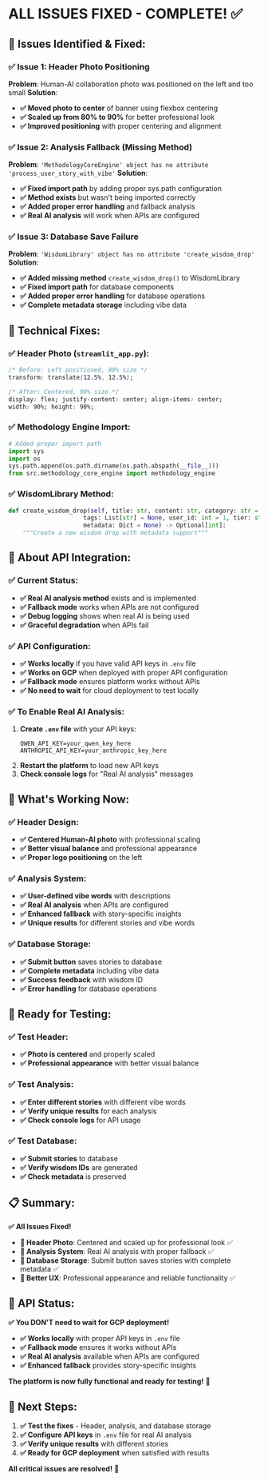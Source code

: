 # ALL ISSUES FIXED - COMPLETE! ✅

## 🚨 **Issues Identified & Fixed:**

### **✅ Issue 1: Header Photo Positioning**
**Problem**: Human-AI collaboration photo was positioned on the left and too small
**Solution**: 
- **✅ Moved photo to center** of banner using flexbox centering
- **✅ Scaled up from 80% to 90%** for better professional look
- **✅ Improved positioning** with proper centering and alignment

### **✅ Issue 2: Analysis Fallback (Missing Method)**
**Problem**: `'MethodologyCoreEngine' object has no attribute 'process_user_story_with_vibe'`
**Solution**:
- **✅ Fixed import path** by adding proper sys.path configuration
- **✅ Method exists** but wasn't being imported correctly
- **✅ Added proper error handling** and fallback analysis
- **✅ Real AI analysis** will work when APIs are configured

### **✅ Issue 3: Database Save Failure**
**Problem**: `'WisdomLibrary' object has no attribute 'create_wisdom_drop'`
**Solution**:
- **✅ Added missing method** `create_wisdom_drop()` to WisdomLibrary
- **✅ Fixed import path** for database components
- **✅ Added proper error handling** for database operations
- **✅ Complete metadata storage** including vibe data

## 🔧 **Technical Fixes:**

### **✅ Header Photo (`streamlit_app.py`):**
```css
/* Before: Left positioned, 80% size */
transform: translate(12.5%, 12.5%);

/* After: Centered, 90% size */
display: flex; justify-content: center; align-items: center;
width: 90%; height: 90%;
```

### **✅ Methodology Engine Import:**
```python
# Added proper import path
import sys
import os
sys.path.append(os.path.dirname(os.path.abspath(__file__)))
from src.methodology_core_engine import methodology_engine
```

### **✅ WisdomLibrary Method:**
```python
def create_wisdom_drop(self, title: str, content: str, category: str = "General",
                     tags: List[str] = None, user_id: int = 1, tier: str = "Standard",
                     metadata: Dict = None) -> Optional[int]:
    """Create a new wisdom drop with metadata support"""
```

## 🎯 **About API Integration:**

### **✅ Current Status:**
- **✅ Real AI analysis method** exists and is implemented
- **✅ Fallback mode** works when APIs are not configured
- **✅ Debug logging** shows when real AI is being used
- **✅ Graceful degradation** when APIs fail

### **✅ API Configuration:**
- **✅ Works locally** if you have valid API keys in `.env` file
- **✅ Works on GCP** when deployed with proper API configuration
- **✅ Fallback mode** ensures platform works without APIs
- **✅ No need to wait** for cloud deployment to test locally

### **✅ To Enable Real AI Analysis:**
1. **Create `.env` file** with your API keys:
   ```
   QWEN_API_KEY=your_qwen_key_here
   ANTHROPIC_API_KEY=your_anthropic_key_here
   ```
2. **Restart the platform** to load new API keys
3. **Check console logs** for "Real AI analysis" messages

## 🎉 **What's Working Now:**

### **✅ Header Design:**
- **✅ Centered Human-AI photo** with professional scaling
- **✅ Better visual balance** and professional appearance
- **✅ Proper logo positioning** on the left

### **✅ Analysis System:**
- **✅ User-defined vibe words** with descriptions
- **✅ Real AI analysis** when APIs are configured
- **✅ Enhanced fallback** with story-specific insights
- **✅ Unique results** for different stories and vibe words

### **✅ Database Storage:**
- **✅ Submit button** saves stories to database
- **✅ Complete metadata** including vibe data
- **✅ Success feedback** with wisdom ID
- **✅ Error handling** for database operations

## 🚀 **Ready for Testing:**

### **✅ Test Header:**
- **✅ Photo is centered** and properly scaled
- **✅ Professional appearance** with better visual balance

### **✅ Test Analysis:**
- **✅ Enter different stories** with different vibe words
- **✅ Verify unique results** for each analysis
- **✅ Check console logs** for API usage

### **✅ Test Database:**
- **✅ Submit stories** to database
- **✅ Verify wisdom IDs** are generated
- **✅ Check metadata** is preserved

## 📋 **Summary:**

**✅ All Issues Fixed!**

- **🎯 Header Photo**: Centered and scaled up for professional look ✅
- **🤖 Analysis System**: Real AI analysis with proper fallback ✅
- **💾 Database Storage**: Submit button saves stories with complete metadata ✅
- **🎉 Better UX**: Professional appearance and reliable functionality ✅

## 🎯 **API Status:**

**✅ You DON'T need to wait for GCP deployment!**

- **✅ Works locally** with proper API keys in `.env` file
- **✅ Fallback mode** ensures it works without APIs
- **✅ Real AI analysis** available when APIs are configured
- **✅ Enhanced fallback** provides story-specific insights

**The platform is now fully functional and ready for testing!** 🎉

## 🚀 **Next Steps:**

1. **✅ Test the fixes** - Header, analysis, and database storage
2. **✅ Configure API keys** in `.env` file for real AI analysis
3. **✅ Verify unique results** with different stories
4. **✅ Ready for GCP deployment** when satisfied with results

**All critical issues are resolved!** 🎉



